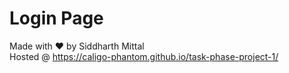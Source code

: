 # Login Page
Made with :heart: by Siddharth Mittal <br>
Hosted @ https://caligo-phantom.github.io/task-phase-project-1/

